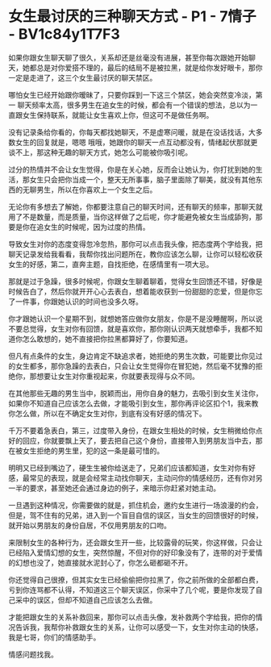 # 女生最讨厌的三种聊天方式 - P1 - 7情子 - BV1c84y1T7F3

如果你跟女生聊天聊了很久，关系却还是丝毫没有进展，甚至你每次跟她开始聊天，她都总是对你爱搭不理的，最后的结局不是被拉黑，就是给你发好眼卡，那你一定是走进了，这三个女生最讨厌的聊天禁区。

哪怕女生已经开始跟你暧昧了，只要你踩到一下这三个禁区，她会突然变冷淡，第一 聊天频率太高，很多男生在追女生的时候，都会有一个错误的想法，总以为一直跟女生保持联系，就能让女生喜欢上你，但这可不是做任务啊。

没有记录条给你看的，你每天都找她聊天，不是虚寒问暖，就是在没话找话，大多数女生的回复就是，嗯嗯 哦哦，她跟你的聊天一点互动都没有，情绪起伏那就更谈不上，那这种无趣的聊天方式，她怎么可能被你吸引呢。

过分的热情并不会让女生觉得，你是在关心她，反而会让她认为，你打扰到她的生活，那女生只会把你当成一个，整天无所事事，脑子里面除了聊美，就没有其他东西的无聊男生，所以在你喜欢上一个女生之后。

无论你有多想去了解她，你都要注意自己的聊天时间，还有聊天的频率，那聊天就用了不是数量，而是质量，当你这样做了之后呢，你才能避免被女生当成舔狗，那要是你在追女生的时候呢，因为过度的热情。

导致女生对你的态度变得忽冷忽热，那你可以点击我头像，把态度两个字给我，把聊天记录发给我看看，我帮你找出问题所在，教你应该怎么聊，让你可以轻松收获女生的好感，第二，直奔主题，自找拒绝，在感情里有一项大忌。

那就是过于急躁，很多时候呢，你跟女生聊着聊着，觉得女生回馈还不错，好像是时候告白了，然后你就开开心心去表白，想着能收获到一份甜甜的恋爱，但是你忘了一件事，你跟她认识的时间也没多久呀。

你才跟她认识一个星期不到，就想她答应做你女朋友，你是不是没睡醒啊，所以说不要总觉得，女生对你有回馈，就是喜欢你，那你刚认识两天就想牵手，我都不知道你怎么敢想的，她不直接把你拉黑都算好了，你要知道。

但凡有点条件的女生，身边肯定不缺追求者，她拒绝的男生次数，可能要比你见过的女生都多，那你急躁的去表白，只会让女生觉得你在冒犯她，然后毫不犹豫的拒绝你，那想要让女生对你重视起来，你就要表现得与众不同。

在其他那些无趣的男生当中，脱颖而出，用你自身的魅力，去吸引到女生关注你，如果你不知道自己应该怎么去做，才能吸引到女生，那你再评论区扣个1，我来教你怎么做，所以在不确定女生对你，到底有没有好感的情况下。

千万不要着急表白，第三，过度带入身份，在跟女生相处的时候，女生稍微给你点好的回应，你就要飘上天了，要去把自己这个身份，直接带入到男朋友当中去，那在被女生拒绝的男生里，犯的这一条是最可惜的。

明明又已经到嘴边了，硬生生被你给送走了，兄弟们应该都知道，女生对你有好感，最常见的表现，就是会经常主动找你聊天，主动问你的情感经历，还有你对另一半的要求，甚至她还会通过身边的例子，来暗示你赶紧对她主动。

一旦遇到这种情况，你需要做的就是，抓住机会，邀约女生进行一场浪漫的约会，但是，驾不住有的兄弟，进入到一个盲目自信的误区，当女生的回馈很好的时候，就开始以男朋友的身份自居，不仅用男朋友的口吻。

来限制女生的各种行为，还会跟女生开一些，比较露骨的玩笑，你这样做，只会让已经陷入爱情幻想的女生，突然惊醒，不但对你的好印象没有了，连带的对于爱情的幻想也没了，她直接就水泥封心了，你怎么砸都砸不开。

你还觉得自己很撩，但其实女生已经偷偷把你拉黑了，你之前所做的全部都白费，亏到你连骂都不认得，不知道这三个聊天误区，你采中了几个呢，要是你发现了自己采中的误区，但却不知道自己应该怎么去做。

才能把跟女生的关系补救回来，那你可以点击头像，发补救两个字给我，把你的情况告诉我，我帮你补救跟女生的关系，让你可以感受一下，女生对你主动的快感，我是七哥，你们的情感助手。

情感问题找我。